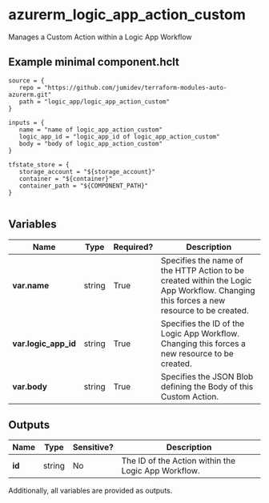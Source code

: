 # azurerm_logic_app_action_custom

Manages a Custom Action within a Logic App Workflow

## Example minimal component.hclt

```hcl
source = {
   repo = "https://github.com/jumidev/terraform-modules-auto-azurerm.git" 
   path = "logic_app/logic_app_action_custom" 
}

inputs = {
   name = "name of logic_app_action_custom" 
   logic_app_id = "logic_app_id of logic_app_action_custom" 
   body = "body of logic_app_action_custom" 
}

tfstate_store = {
   storage_account = "${storage_account}" 
   container = "${container}" 
   container_path = "${COMPONENT_PATH}" 
}


```

## Variables

| Name | Type | Required? |  Description |
| ---- | ---- | --------- |  ----------- |
| **var.name** | string | True | Specifies the name of the HTTP Action to be created within the Logic App Workflow. Changing this forces a new resource to be created. | 
| **var.logic_app_id** | string | True | Specifies the ID of the Logic App Workflow. Changing this forces a new resource to be created. | 
| **var.body** | string | True | Specifies the JSON Blob defining the Body of this Custom Action. | 



## Outputs

| Name | Type | Sensitive? | Description |
| ---- | ---- | --------- | --------- |
| **id** | string | No  | The ID of the Action within the Logic App Workflow. | 

Additionally, all variables are provided as outputs.
